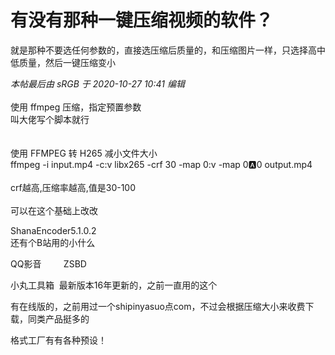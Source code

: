 # 有没有那种一键压缩视频的软件？


就是那种不要选任何参数的，直接选压缩后质量的，和压缩图片一样，只选择高中低质量，然后一键压缩变小

<i class="pstatus"> 本帖最后由 sRGB 于 2020-10-27 10:41 编辑 </i><br />
<br />
使用 ffmpeg 压缩，指定预置参数<br />
叫大佬写个脚本就行<br />
<br />
<br />
使用 FFMPEG 转 H265 减小文件大小<br />
ffmpeg -i input.mp4 -c:v libx265 -crf 30 -map 0:v -map 0:a:0 output.mp4 <br />
<br />
crf越高,压缩率越高,值是30-100<br />
<br />
可以在这个基础上改改

ShanaEncoder5.1.0.2<br />
还有个B站用的小什么

QQ影音&nbsp; &nbsp;&nbsp; &nbsp;&nbsp; &nbsp;ZSBD

小丸工具箱&nbsp;&nbsp;最新版本16年更新的，之前一直用的这个

有在线版的，之前用过一个shipinyasuo点com，不过会根据压缩大小来收费下载，同类产品挺多的

格式工厂有有各种预设！

